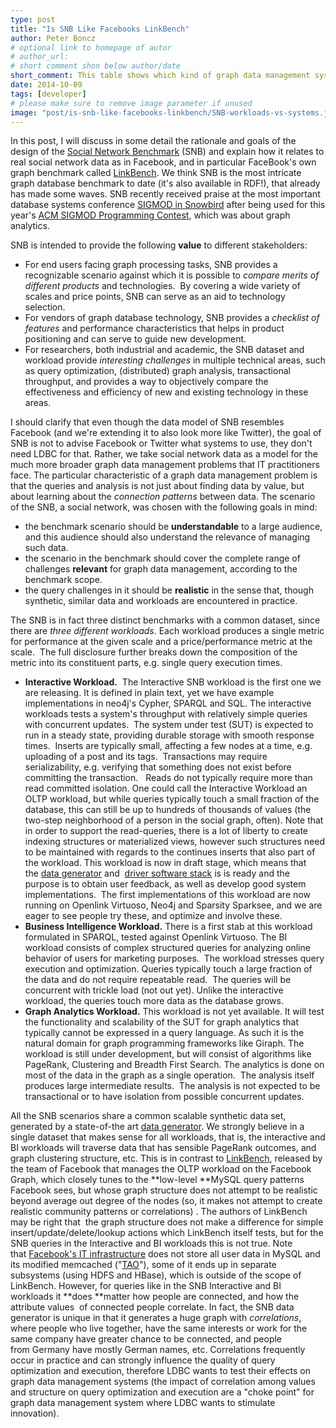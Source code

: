 ```yaml
---
type: post
title: "Is SNB Like Facebooks LinkBench"
author: Peter Boncz
# optional link to homepage of autor
# author_url: 
# short comment shon below author/date
short_comment: This table shows which kind of graph data management system might be tested for the three different  SNB workloads.
date: 2014-10-09
tags: [developer]
# please make sure to remove image parameter if unused
image: "post/is-snb-like-facebooks-linkbench/SNB-workloads-vs-systems.jpg" 
---
```


In this post, I will discuss in some detail the rationale and goals of
the design of the [Social Network Benchmark](/benchmarks/snb) (SNB) and explain how it relates to real social network data
as in Facebook, and in particular FaceBook's own graph benchmark
called [LinkBench](https://www.facebook.com/notes/facebook-engineering/linkbench-a-database-benchmark-for-the-social-graph/10151391496443920). We
think SNB is the most intricate graph database benchmark to date (it's
also available in RDF!), that already has made some waves. SNB recently
received praise at the most important database systems
conference [SIGMOD in Snowbird](http://www.sigmod2014.org/) after being
used for this year's [ACM SIGMOD Programming Contest](http://www.cs.albany.edu/~sigmod14contest/), which was about graph analytics. 

SNB is intended to provide the following **value** to different
stakeholders:

* For end users facing graph processing tasks, SNB provides a
recognizable scenario against which it is possible to *compare merits of different products* and technologies.  By covering a wide variety of
scales and price points, SNB can serve as an aid to technology
selection.
* For vendors of graph database technology, SNB provides a *checklist of
features* and performance characteristics that helps in product
positioning and can serve to guide new development.
* For researchers, both industrial and academic, the SNB dataset and
workload provide *interesting challenges* in multiple technical areas,
such as query optimization, (distributed) graph analysis, transactional
throughput, and provides a way to objectively compare the effectiveness
and efficiency of new and existing technology in these areas.

I should clarify that even though the data model of SNB resembles
Facebook (and we're extending it to also look more like Twitter), the
goal of SNB is not to advise Facebook or Twitter what systems to use,
they don't need LDBC for that. Rather, we take social network data as a
model for the much more broader graph data management problems that IT
practitioners face. The particular characteristic of a graph data
management problem is that the queries and analysis is not just about
finding data by value, but about learning about the *connection
patterns* between data. The scenario of the SNB, a social network, was
chosen with the following goals in mind:

* the benchmark scenario should be **understandable** to a large
audience, and this audience should also understand the relevance of
managing such data.
* the scenario in the benchmark should cover the complete range of
challenges **relevant** for graph data management, according to the
benchmark scope.
* the query challenges in it should be **realistic** in the sense that,
though synthetic, similar data and workloads are encountered in
practice.

The SNB is in fact three distinct benchmarks with a common dataset,
since there are *three different workloads*. Each workload produces a
single metric for performance at the given scale and a price/performance
metric at the scale.  The full disclosure further breaks down the
composition of the metric into its constituent parts, e.g. single query
execution times.

* **Interactive Workload.**  The Interactive SNB workload is the first one
we are releasing. It is defined in plain text, yet we have example
implementations in neo4j's Cypher, SPARQL and SQL. The interactive
workloads tests a system's throughput with relatively simple queries
with concurrent updates.  The system under test (SUT) is expected to run
in a steady state, providing durable storage with smooth response
times.  Inserts are typically small, affecting a few nodes at a time,
e.g. uploading of a post and its tags.  Transactions may require
serializability, e.g. verifying that something does not exist before
committing the transaction.   Reads do not typically require more than
read committed isolation. One could call the Interactive Workload an
OLTP workload, but while queries typically touch a small fraction of the
database, this can still be up to hundreds of thousands of values (the
two-step neighborhood of a person in the social graph, often). Note that
in order to support the read-queries, there is a lot of liberty to
create indexing structures or materialized views, however such
structures need to be maintained with regards to the continues inserts
that also part of the workload. This workload is now in draft stage,
which means that
the [data generator](https://github.com/ldbc/ldbc_socialnet_bm/tree/master/ldbc_socialnet_dbgen) and  [driver software stack](https://github.com/ldbc/ldbc_driver) is is ready and the purpose is to obtain user feedback, as well
as develop good system implementations.  The first implementations of
this workload are now running on Openlink Virtuoso, Neo4j and Sparsity
Sparksee, and we are eager to see people try these, and optimize and
involve these.
* **Business Intelligence Workload.** There is a first stab at this
workload formulated in SPARQL, tested against Openlink Virtuoso. The BI
workload consists of complex structured queries for analyzing online
behavior of users for marketing purposes.  The workload stresses query
execution and optimization. Queries typically touch a large fraction of
the data and do not require repeatable read.  The queries will be
concurrent with trickle load (not out yet). Unlike the interactive
workload, the queries touch more data as the database grows.
* **Graph Analytics Workload.** This workload is not yet available. It
will test the functionality and scalability of the SUT for graph
analytics that typically cannot be expressed in a query language. As
such it is the natural domain for graph programming frameworks like
Giraph. The workload is still under development, but will consist of
algorithms like PageRank, Clustering and Breadth First Search. The
analytics is done on most of the data in the graph as a single
operation.  The analysis itself produces large intermediate results. 
The analysis is not expected to be transactional or to have isolation
from possible concurrent updates.

All the SNB scenarios share a common scalable synthetic data set,
generated by a state-of-the
art [data generator](https://github.com/ldbc/ldbc_socialnet_bm/tree/master/ldbc_socialnet_dbgen). We strongly believe in a single dataset that makes sense for
all workloads, that is, the interactive and BI workloads will traverse
data that has sensible PageRank outcomes, and graph clustering
structure, etc. This is in contrast
to [LinkBench](http://people.cs.uchicago.edu/~tga/pubs/sigmod-linkbench-2013.pdf),
released by the team of Facebook that manages the OLTP workload on the
Facebook Graph, which closely tunes to the **low-level **MySQL query
patterns Facebook sees, but whose graph structure does not attempt to be
realistic beyond average out degree of the nodes (so, it makes not
attempt to create realistic community patterns or correlations) . The
authors of LinkBench may be right that  the graph structure does not
make a difference for simple insert/update/delete/lookup actions which
LinkBench itself tests, but for the SNB queries in the Interactive and
BI workloads this is not true. Note
that [Facebook's IT infrastructure](http://borthakur.com/ftp/sigmod2013.pdf) does not store all user data in MySQL and its modified
memcached
("[TAO](http://www.cs.cmu.edu/~pavlo/courses/fall2013/static/papers/11730-atc13-bronson.pdf)"),
some of it ends up in separate subsystems (using HDFS and HBase), which
is outside of the scope of LinkBench. However, for queries like in the
SNB Interactive and BI workloads it **does **matter how people are
connected, and how the attribute values  of connected people correlate.
In fact, the SNB data generator is unique in that it generates a huge
graph with *correlations*, where people who live together, have the same
interests or work for the same company have greater chance to be
connected, and people from Germany have mostly German names, etc.
Correlations frequently occur in practice and can strongly influence the
quality of query optimization and execution, therefore LDBC wants to
test their effects on graph data management systems (the impact of
correlation among values and structure on query optimization and execution are a "choke point" for graph data management system where LDBC wants to stimulate innovation).

